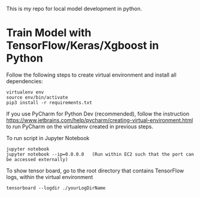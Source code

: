 This is my repo for local model development in python.

# Train Model with TensorFlow/Keras/Xgboost in Python
Follow the following steps to create virtual environment and install all dependencies:

    virtualenv env
    source env/bin/activate
    pip3 install -r requirements.txt

If you use PyCharm for Python Dev (recommended), follow the instruction https://www.jetbrains.com/help/pycharm/creating-virtual-environment.html to run PyCharm on the virtualenv created in previous steps.

To run script in Jupyter Notebook

    jupyter notebook
    jupyter notebook --ip=0.0.0.0   (Run within EC2 such that the port can be accessed externally)

To show tensor board, go to the root directory that contains TensorFlow logs, within the virtual environment

    tensorboard --logdir ./yourLogDirName

    